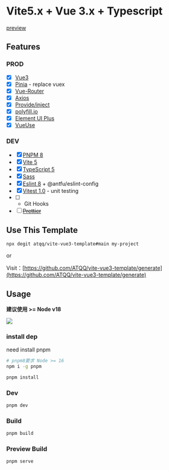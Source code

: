 # Vite5.x + Vue 3.x + Typescript

[preview](https://vite.vue3.sugarat.top/)
## Features
### PROD
* [x] [Vue3](https://vuejs.org/)
* [x] [Pinia](https://pinia.vuejs.org/) - replace vuex
* [x] [Vue-Router](https://router.vuejs.org/)
* [x] [Axios](https://github.com/axios/axios)
* [x] [Provide/inject](https://v3.vuejs.org/guide/component-provide-inject.html#provide-inject)
* [x] [polyfill.io](https://github.com/Financial-Times/polyfill-service)
* [x] [Element UI Plus](https://github.com/element-plus/element-plus)
* [x] [VueUse](https://vueuse.org/)

### DEV
* [x] [PNPM 8](https://pnpm.io/zh/cli/run)
* [x] [Vite 5](https://github.com/vitejs/vite)
* [x] [TypeScript 5](https://github.com/microsoft/TypeScript/#readme)
* [x] [Sass](https://github.com/sass/sass)
* [x] [Eslint 8](https://eslint.org/) + @antfu/eslint-config
* [x] [Vitest 1.0](https://vitest.dev/) - unit testing
* [ ] - Git Hooks
* [ ] ~~[Prettier](https://prettier.io/)~~

## Use This Template
```sh
npx degit atqq/vite-vue3-template#main my-project
```
or

Visit：[https://github.com/ATQQ/vite-vue3-template/generate](https://github.com/ATQQ/vite-vue3-template/generate)
## Usage
**建议使用 >= Node v18**

![](https://img.cdn.sugarat.top/mdImg/MTY4NTU0MjM3NTI1Mw==685542375253)

### install dep
need install pnpm
```sh
# pnpm8要求 Node >= 16
npm i -g pnpm
```

```sh
pnpm install
```

### Dev
```sh
pnpm dev
```

### Build
```sh
pnpm build
```

### Preview Build
```sh
pnpm serve
```

